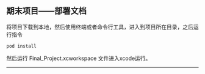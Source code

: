 
## 期末项目——部署文档


将项目下载到本地，然后使用终端或者命令行工具，进入到项目所在目录，之后运行指令

	pod install

然后运行 Final_Project.xcworkspace 文件进入xcode运行。

---

